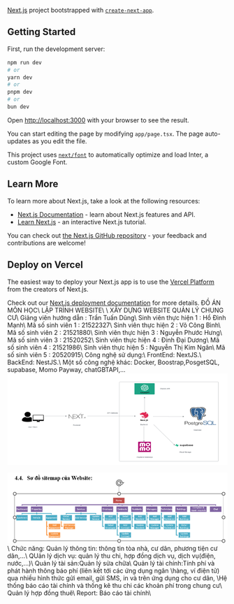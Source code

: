 [Next.js](https://nextjs.org/) project bootstrapped with [`create-next-app`](https://github.com/vercel/next.js/tree/canary/packages/create-next-app).

## Getting Started

First, run the development server:

```bash
npm run dev
# or
yarn dev
# or
pnpm dev
# or
bun dev
```

Open [http://localhost:3000](http://localhost:3000) with your browser to see the result.

You can start editing the page by modifying `app/page.tsx`. The page auto-updates as you edit the file.

This project uses [`next/font`](https://nextjs.org/docs/basic-features/font-optimization) to automatically optimize and load Inter, a custom Google Font.

## Learn More

To learn more about Next.js, take a look at the following resources:

- [Next.js Documentation](https://nextjs.org/docs) - learn about Next.js features and API.
- [Learn Next.js](https://nextjs.org/learn) - an interactive Next.js tutorial.

You can check out [the Next.js GitHub repository](https://github.com/vercel/next.js/) - your feedback and contributions are welcome!

## Deploy on Vercel

The easiest way to deploy your Next.js app is to use the [Vercel Platform](https://vercel.com/new?utm_medium=default-template&filter=next.js&utm_source=create-next-app&utm_campaign=create-next-app-readme) from the creators of Next.js.

Check out our [Next.js deployment documentation](https://nextjs.org/docs/deployment) for more details.
ĐỒ ÁN MÔN HỌC\\
LẬP TRÌNH WEBSITE\\
\\
XÂY DỰNG WEBSITE QUẢN LÝ CHUNG CƯ\\
Giảng viên hướng dẫn	:	Trần Tuấn Dũng\\
Sinh viên thực hiện 1	:	Hồ Đình Mạnh\\
Mã số sinh viên 1	:	21522327\\
Sinh viên thực hiện 2	:	Võ Công Bình\\
Mã số sinh viên 2	:	21521880\\
Sinh viên thực hiện 3	:	Nguyễn Phước Hưng\\
Mã số sinh viên 3	:	21520252\\
Sinh viên thực hiện 4	:	Đinh Đại Dương\\
Mã số sinh viên 4	:	21521986\\
Sinh viên thực hiện 5	:	Nguyễn Thị Kim Ngân\\
Mã số sinh viên 5	:	20520915\\
Công nghệ sử dụng:\\
FrontEnd: NextJS.\\
BackEnd: NestJS.\\
Một số công nghệ khác: Docker, Boostrap,PosgetSQL, supabase, Momo Payway, chatGBTAPI,...
![alt text](image-1.png)

![git git](image.png)\\
Chức năng:
Quản lý thông tin: thông tin tòa nhà, cư dân, phương tiện cư dân,...\\
QUản lý dịch vụ: quản lý thu chi, hợp đồng dịch vụ, dịch vụ(điện, nước,...)\\
Quản lý tài sản:Quản lý sửa chữa\\
Quản lý tài chính:Tính phí và phát hành thông báo phí (liên kết tới các ứng dụng ngân \\hàng, ví điện tử) qua nhiều hình thức gửi email, gửi SMS, in và trên ứng dụng cho cư dân, \\Hệ thống báo cáo tài chính và thống kê thu chi các khoản phí trong chung cư\\
Quản lý hợp đồng thuê\\
Report: Báo cáo tài chính\\





